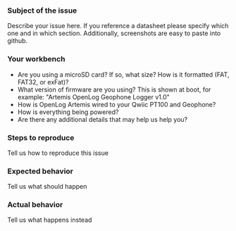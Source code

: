 ### Subject of the issue
Describe your issue here. If you reference a datasheet please specify which one and in which section. Additionally, screenshots are easy to paste into github.

### Your workbench
* Are you using a microSD card? If so, what size? How is it formatted (FAT, FAT32, or exFat)?
* What version of firmware are you using? This is shown at boot, for example: "Artemis OpenLog Geophone Logger v1.0"
* How is OpenLog Artemis wired to your Qwiic PT100 and Geophone?
* How is everything being powered?
* Are there any additional details that may help us help you?

### Steps to reproduce
Tell us how to reproduce this issue

### Expected behavior
Tell us what should happen

### Actual behavior
Tell us what happens instead
